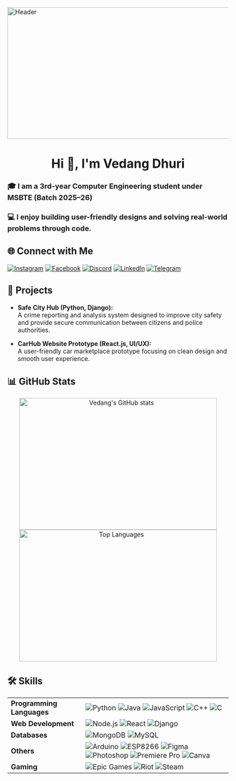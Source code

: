 <a href="https://vedangdhuri.github.io/vedang-portfolio/">
  <img src="https://github.com/vedangdhuri/images/blob/main/standard.gif?raw=true" alt="Header" width="1011" height="299">
</a>


<h1 align="center">Hi 👋, I'm Vedang Dhuri</h1>
<h3 align="left">🎓 I am a 3rd-year Computer Engineering student under MSBTE (Batch 2025–26)</h3>
<h3 align="left">💻 I enjoy building user-friendly designs and solving real-world problems through code.</h3>

## 🌐 Connect with Me  
[![Instagram](https://img.shields.io/badge/Instagram-%23E4405F.svg?style=for-the-badge&logo=Instagram&logoColor=white)](https://www.instagram.com/vedang.dhuri.69)
[![Facebook](https://img.shields.io/badge/Facebook-%231877F2.svg?style=for-the-badge&logo=Facebook&logoColor=white)](https://www.facebook.com/vedang.dhuri.69/)
[![Discord](https://img.shields.io/badge/Discord-%235865F2.svg?style=for-the-badge&logo=discord&logoColor=white)](https://discord.com/invite/mHp6krXD82)
[![LinkedIn](https://img.shields.io/badge/linkedin-%230077B5.svg?style=for-the-badge&logo=linkedin&logoColor=white)](https://www.linkedin.com/in/vedang-dhuri-b03280348/)
[![Telegram](https://img.shields.io/badge/Telegram-2CA5E0?style=for-the-badge&logo=telegram&logoColor=white)](https://t.me/vedangdhuri69)

## 🚀 Projects  

- **Safe City Hub (Python, Django):**  
  A crime reporting and analysis system designed to improve city safety and provide secure communication between citizens and police authorities.  

- **CarHub Website Prototype (React.js, UI/UX):**  
  A user-friendly car marketplace prototype focusing on clean design and smooth user experience.  


## 📊 GitHub Stats  

<div align="center">
  <img src="https://github-readme-stats.vercel.app/api?username=VedangDhuri&show_icons=true&theme=radical" alt="Vedang's GitHub stats" width="450" height="299"/>
  <img src="https://github-readme-stats.vercel.app/api/top-langs/?username=VedangDhuri&layout=compact&theme=radical" alt="Top Languages" width="450" height="299"/>
</div>


## 🛠️ Skills  
<table>
  <tr>
    <td><b>Programming Languages</b></td>
    <td>
      <img src="https://img.shields.io/badge/-Python-333?style=flat&logo=python" alt="Python">
      <img src="https://img.shields.io/badge/java-%23ED8B00.svg?style=for-the-badge&logo=openjdk&logoColor=white" alt="Java">
      <img src="https://img.shields.io/badge/-JavaScript-333?style=flat&logo=javascript" alt="JavaScript">
      <img src="https://img.shields.io/badge/-C++-333?style=flat&logo=cplusplus" alt="C++">
      <img src="https://img.shields.io/badge/c-%2300599C.svg?style=for-the-badge&logo=c&logoColor=white" alt="C">
    </td>
  </tr>
  <tr>
    <td><b>Web Development</b></td>
    <td>
      <img src="https://img.shields.io/badge/-Node.js-333?style=flat&logo=node.js" alt="Node.js">
      <img src="https://img.shields.io/badge/-React-333?style=flat&logo=react" alt="React">
      <img src="https://img.shields.io/badge/django-%23092E20.svg?style=for-the-badge&logo=django&logoColor=white" alt="Django">
    </td>
  </tr>
  <tr>
    <td><b>Databases</b></td>
    <td>
      <img src="https://img.shields.io/badge/-MongoDB-333?style=flat&logo=mongodb" alt="MongoDB">
      <img src="https://img.shields.io/badge/mysql-4479A1.svg?style=for-the-badge&logo=mysql&logoColor=white" alt="MySQL">
    </td>
  </tr>
  <tr>
    <td><b>Others</b></td>
    <td>
      <img src="https://img.shields.io/badge/-Arduino-333?style=flat&logo=arduino" alt="Arduino">
      <img src="https://img.shields.io/badge/-ESP8266-333?style=flat&logo=espressif" alt="ESP8266">
      <img src="https://img.shields.io/badge/-Figma-333?style=flat&logo=figma" alt="Figma">
      <img src="https://img.shields.io/badge/adobe%20photoshop-%2331A8FF.svg?style=for-the-badge&logo=adobe%20photoshop&logoColor=white" alt="Photoshop">
      <img src="https://img.shields.io/badge/Adobe%20Premiere%20Pro-9999FF.svg?style=for-the-badge&logo=Adobe%20Premiere%20Pro&logoColor=white" alt="Premiere Pro">
      <img src="https://img.shields.io/badge/Canva-%2300C4CC.svg?style=for-the-badge&logo=Canva&logoColor=white" alt="Canva">
    </td>
  </tr>
  <tr>
    <td><b>Gaming</b></td>
    <td>
      <img src="https://img.shields.io/badge/epicgames-%23313131.svg?style=for-the-badge&logo=epicgames&logoColor=white" alt="Epic Games">
      <img src="https://img.shields.io/badge/riotgames-D32936.svg?style=for-the-badge&logo=riotgames&logoColor=white" alt="Riot">
      <img src="https://img.shields.io/badge/steam-%23000000.svg?style=for-the-badge&logo=steam&logoColor=white" alt="Steam">
    </td>
  </tr>
</table>
